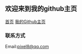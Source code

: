 ## 欢迎来到我的github主页

[首页](https://ny4nts.github.io/) 
[我的Github主页](https://github.com/Ny4nts/)

### 联系方式
Email:pixel8@qq.com
